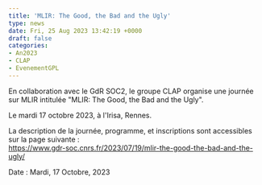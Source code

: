 ```yaml
---
title: 'MLIR: The Good, the Bad and the Ugly'
type: news
date: Fri, 25 Aug 2023 13:42:19 +0000
draft: false
categories:
- An2023
- CLAP
- EvenementGPL
---
```


En collaboration avec le GdR SOC2, le groupe CLAP organise une journée sur MLIR intitulée "MLIR: The Good, the Bad and the Ugly".

Le mardi 17 octobre 2023, à l'Irisa, Rennes.

La description de la journée, programme, et inscriptions sont accessibles sur la page suivante :  
<https://www.gdr-soc.cnrs.fr/2023/07/19/mlir-the-good-the-bad-and-the-ugly/>

Date : Mardi, 17 Octobre, 2023
